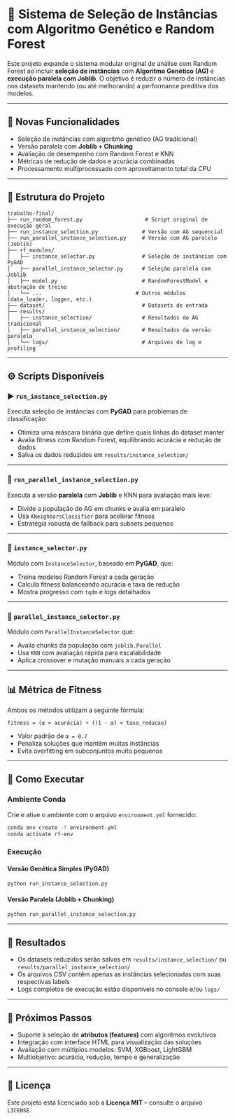 # 🔬 Sistema de Seleção de Instâncias com Algoritmo Genético e Random Forest

&#x20;  &#x20;

Este projeto expande o sistema modular original de análise com Random Forest ao incluir **seleção de instâncias** com **Algoritmo Genético (AG)** e **execução paralela com Joblib**. O objetivo é reduzir o número de instâncias nos datasets mantendo (ou até melhorando) a performance preditiva dos modelos.

---

## 🧐 Novas Funcionalidades

- Seleção de instâncias com algoritmo genético (AG tradicional)
- Versão paralela com **Joblib + Chunking**
- Avaliação de desempenho com Random Forest e KNN
- Métricas de redução de dados e acurácia combinadas
- Processamento multiprocessado com aproveitamento total da CPU

---

## 📂 Estrutura do Projeto

```
trabalho-final/
├── run_random_forest.py                    # Script original de execução geral
├── run_instance_selection.py              # Versão com AG sequencial
├── run_parallel_instance_selection.py     # Versão com AG paralelo (Joblib)
├── rf_modules/
│   ├── instance_selector.py               # Seleção de instâncias com PyGAD
│   ├── parallel_instance_selector.py      # Seleção paralela com Joblib
│   ├── model.py                           # RandomForestModel e abstração de treino
│   └── ...                              # Outros módulos (data_loader, logger, etc.)
├── dataset/                               # Datasets de entrada
├── results/
│   ├── instance_selection/                # Resultados do AG tradicional
│   ├── parallel_instance_selection/       # Resultados da versão paralela
│   └── logs/                              # Arquivos de log e profiling
```

---

## ⚙️ Scripts Disponíveis

### ▶️ `run_instance_selection.py`

Executa seleção de instâncias com **PyGAD** para problemas de classificação:

- Otimiza uma máscara binária que define quais linhas do dataset manter
- Avalia fitness com Random Forest, equilibrando acurácia e redução de dados
- Salva os dados reduzidos em `results/instance_selection/`

---

### 🥵 `run_parallel_instance_selection.py`

Executa a versão **paralela** com **Joblib** e KNN para avaliação mais leve:

- Divide a população de AG em chunks e avalia em paralelo
- Usa `KNeighborsClassifier` para acelerar fitness
- Estratégia robusta de fallback para subsets pequenos

---

### 🧬 `instance_selector.py`

Módulo com `InstanceSelector`, baseado em **PyGAD**, que:

- Treina modelos Random Forest a cada geração
- Calcula fitness balanceando acurácia e taxa de redução
- Mostra progresso com `tqdm` e logs detalhados

---

### 🧠 `parallel_instance_selector.py`

Módulo com `ParallelInstanceSelector` que:

- Avalia chunks da população com `joblib.Parallel`
- Usa `KNN` com avaliação rápida para escalabilidade
- Aplica crossover e mutação manuais a cada geração

---

## 📊 Métrica de Fitness

Ambos os métodos utilizam a seguinte fórmula:

```
fitness = (α × acurácia) + ((1 - α) × taxa_reducao)
```

- Valor padrão de `α = 0.7`
- Penaliza soluções que mantêm muitas instâncias
- Evita overfitting em subconjuntos muito pequenos

---

## 🚀 Como Executar

### Ambiente Conda

Crie e ative o ambiente com o arquivo `environment.yml` fornecido:

```bash
conda env create -f environment.yml
conda activate rf-env
```

### Execução

#### Versão Genética Simples (PyGAD)

```bash
python run_instance_selection.py
```

#### Versão Paralela (Joblib + Chunking)

```bash
python run_parallel_instance_selection.py
```

---

## 💾 Resultados

- Os datasets reduzidos serão salvos em `results/instance_selection/` ou `results/parallel_instance_selection/`
- Os arquivos CSV contêm apenas as instâncias selecionadas com suas respectivas labels
- Logs completos de execução estão disponíveis no console e/ou `logs/`

---

## 🧽 Próximos Passos

- Suporte à seleção de **atributos (features)** com algoritmos evolutivos
- Integração com interface HTML para visualização das soluções
- Avaliação com múltiplos modelos: SVM, XGBoost, LightGBM
- Multiobjetivo: acurácia, redução, tempo e generalização

---

## 📝 Licença

Este projeto está licenciado sob a **Licença MIT** – consulte o arquivo `LICENSE`.

